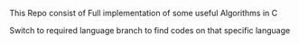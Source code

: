 This Repo consist of Full implementation of some useful Algorithms in C

Switch to required language branch to find codes on that specific language
